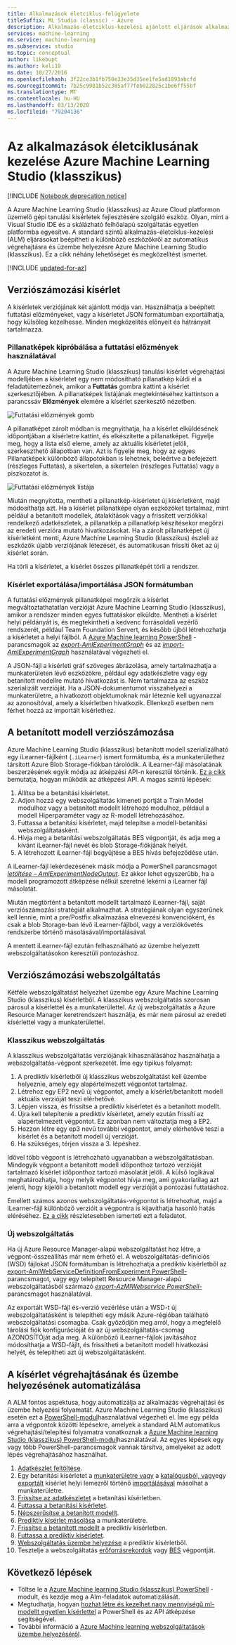 ```yaml
---
title: Alkalmazások életciklus-felügyelete
titleSuffix: ML Studio (classic) - Azure
description: Alkalmazás-életciklus-kezelési ajánlott eljárások alkalmazása Azure Machine Learning Studio (klasszikus)
services: machine-learning
ms.service: machine-learning
ms.subservice: studio
ms.topic: conceptual
author: likebupt
ms.author: keli19
ms.date: 10/27/2016
ms.openlocfilehash: 3f22ce3b1fb750e33e35d35ee1fe5ad1893abcfd
ms.sourcegitcommit: 7b25c9981b52c385af77feb022825c1be6ff55bf
ms.translationtype: MT
ms.contentlocale: hu-HU
ms.lasthandoff: 03/13/2020
ms.locfileid: "79204136"
---
```

# <a name="application-lifecycle-management-in-azure-machine-learning-studio-classic"></a>Az alkalmazások életciklusának kezelése Azure Machine Learning Studio (klasszikus)

[!INCLUDE [Notebook deprecation notice](../../../includes/aml-studio-notebook-notice.md)]

A Azure Machine Learning Studio (klasszikus) az Azure Cloud platformon üzemelő gépi tanulási kísérletek fejlesztésére szolgáló eszköz. Olyan, mint a Visual Studio IDE és a skálázható felhőalapú szolgáltatás egyetlen platformba egyesítve. A standard szintű alkalmazás-életciklus-kezelési (ALM) eljárásokat beépítheti a különböző eszközökről az automatikus végrehajtásra és üzembe helyezésre Azure Machine Learning Studio (klasszikus). Ez a cikk néhány lehetőséget és megközelítést ismertet.

[!INCLUDE [updated-for-az](../../../includes/updated-for-az.md)]

## <a name="versioning-experiment"></a>Verziószámozási kísérlet
A kísérletek verziójának két ajánlott módja van. Használhatja a beépített futtatási előzményeket, vagy a kísérletet JSON formátumban exportálhatja, hogy külsőleg kezelhesse. Minden megközelítés előnyeit és hátrányait tartalmazza.

### <a name="experiment-snapshots-using-run-history"></a>Pillanatképek kipróbálása a futtatási előzmények használatával
A Azure Machine Learning Studio (klasszikus) tanulási kísérlet végrehajtási modelljében a kísérletet egy nem módosítható pillanatkép küldi el a feladatütemezőnek, amikor a **Futtatás** gombra kattint a kísérlet szerkesztőjében. A pillanatképek listájának megtekintéséhez kattintson a parancssáv **Előzmények** elemére a kísérlet szerkesztő nézetben.

![Futtatási előzmények gomb](./media/version-control/runhistory.png)

A pillanatképet zárolt módban is megnyithatja, ha a kísérlet elküldésének időpontjában a kísérletre kattint, és elkészítette a pillanatképet. Figyelje meg, hogy a lista első eleme, amely az aktuális kísérletet jelöli, szerkeszthető állapotban van. Azt is figyelje meg, hogy az egyes Pillanatképek különböző állapotokban is lehetnek, beleértve a befejezett (részleges Futtatás), a sikertelen, a sikertelen (részleges Futtatás) vagy a piszkozatot is.

![Futtatási előzmények listája](./media/version-control/runhistorylist.png)

Miután megnyitotta, mentheti a pillanatkép-kísérletet új kísérletként, majd módosíthatja azt. Ha a kísérlet pillanatképe olyan eszközöket tartalmaz, mint például a betanított modellek, átalakítások vagy a frissített verziókkal rendelkező adatkészletek, a pillanatkép a pillanatkép készítésekor megőrzi az eredeti verzióra mutató hivatkozásokat. Ha a zárolt pillanatképet új kísérletként menti, Azure Machine Learning Studio (klasszikus) észleli az eszközök újabb verziójának létezését, és automatikusan frissíti őket az új kísérlet során.

Ha törli a kísérletet, a kísérlet összes pillanatképét törli a rendszer.

### <a name="exportimport-experiment-in-json-format"></a>Kísérlet exportálása/importálása JSON formátumban
A futtatási előzmények pillanatképei megőrzik a kísérlet megváltoztathatatlan verzióját Azure Machine Learning Studio (klasszikus), amikor a rendszer minden egyes futtatáskor elküldte. Mentheti a kísérlet helyi példányát is, és megtekintheti a kedvenc forrásoldali vezérlő rendszerét, például Team Foundation Servert, és később újból létrehozhatja a kísérletet a helyi fájlból. A [Azure Machine learning PowerShell](https://aka.ms/amlps) -parancsmagok az [*export-AmlExperimentGraph*](https://github.com/hning86/azuremlps#export-amlexperimentgraph) és az [*import-AmlExperimentGraph*](https://github.com/hning86/azuremlps#import-amlexperimentgraph) használatával végezheti el.

A JSON-fájl a kísérleti gráf szöveges ábrázolása, amely tartalmazhatja a munkaterületen lévő eszközökre, például egy adatkészletre vagy egy betanított modellre mutató hivatkozást is. Nem tartalmazza az eszköz szerializált verzióját. Ha a JSON-dokumentumot visszahelyezi a munkaterületre, a hivatkozott objektumoknak már léteznie kell ugyanazzal az azonosítóval, amely a kísérletben hivatkozik. Ellenkező esetben nem férhet hozzá az importált kísérlethez.

## <a name="versioning-trained-model"></a>A betanított modell verziószámozása
Azure Machine Learning Studio (klasszikus) betanított modell szerializálható egy iLearner-fájlként (`.iLearner`) ismert formátumba, és a munkaterülethez társított Azure Blob Storage-fiókban tárolódik. A iLearner-fájl másolatának beszerzésének egyik módja az átképzési API-n keresztül történik. [Ez a cikk](/azure/machine-learning/studio/retrain-machine-learning-model) bemutatja, hogyan működik az átképzési API. A magas szintű lépések:

1. Állítsa be a betanítási kísérletet.
2. Adjon hozzá egy webszolgáltatás kimeneti portját a Train Model modulhoz vagy a betanított modellt létrehozó modulhoz, például a modell Hiperparaméter vagy az R-modell létrehozásához.
3. Futtassa a betanítási kísérletet, majd telepítse a modell-betanítási webszolgáltatásként.
4. Hívja meg a betanítási webszolgáltatás BES végpontját, és adja meg a kívánt iLearner-fájl nevét és blob Storage-fiókjának helyét.
5. A létrehozott iLearner-fájl begyűjtése a BES hívás befejeződése után.

A iLearner-fájl lekérdezésének másik módja a PowerShell parancsmagot [*letöltése – AmlExperimentNodeOutput*](https://github.com/hning86/azuremlps#download-amlexperimentnodeoutput). Ez akkor lehet egyszerűbb, ha a modell programozott átképzése nélkül szeretné lekérni a iLearner fájl másolatát.

Miután megtörtént a betanított modellt tartalmazó iLearner-fájl, saját verziószámozási stratégiát alkalmazhat. A stratégiának olyan egyszerűnek kell lennie, mint a pre/Postfix alkalmazása elnevezési konvencióként, és csak a blob Storage-ban lévő iLearner-fájlból, vagy a verziókövetés rendszerbe történő másolásával/importálásával.

A mentett iLearner-fájl ezután felhasználható az üzembe helyezett webszolgáltatásokon keresztüli pontozáshoz.

## <a name="versioning-web-service"></a>Verziószámozási webszolgáltatás
Kétféle webszolgáltatást helyezhet üzembe egy Azure Machine Learning Studio (klasszikus) kísérletből. A klasszikus webszolgáltatás szorosan párosul a kísérlettel és a munkaterülettel. Az új webszolgáltatás a Azure Resource Manager keretrendszert használja, és már nem párosul az eredeti kísérlettel vagy a munkaterülettel.

### <a name="classic-web-service"></a>Klasszikus webszolgáltatás
A klasszikus webszolgáltatás verziójának kihasználásához használhatja a webszolgáltatás-végpont szerkezetét. Íme egy tipikus folyamat:

1. A prediktív kísérletből új klasszikus webszolgáltatást kell üzembe helyeznie, amely egy alapértelmezett végpontot tartalmaz.
2. Létrehoz egy EP2 nevű új végpontot, amely a kísérlet/betanított modell aktuális verzióját teszi elérhetővé.
3. Lépjen vissza, és frissítse a prediktív kísérletet és a betanított modellt.
4. Újra kell telepítenie a prediktív kísérletet, amely ezután frissíti az alapértelmezett végpontot. Ez azonban nem változtatja meg a EP2.
5. Hozzon létre egy ep3 nevű további végpontot, amely elérhetővé teszi a kísérlet és a betanított modell új verzióját.
6. Ha szükséges, térjen vissza a 3. lépéshez.

Idővel több végpont is létrehozható ugyanabban a webszolgáltatásban. Mindegyik végpont a betanított modell időponthoz tartozó verzióját tartalmazó kísérlet időponthoz tartozó másolatát jelöli. A külső logikával meghatározhatja, hogy melyik végpontot hívja meg, ami gyakorlatilag azt jelenti, hogy kijelöli a betanított modell egy verzióját a pontozási futtatáshoz.

Emellett számos azonos webszolgáltatás-végpontot is létrehozhat, majd a iLearner-fájl különböző verzióit a végpontra is kijavíthatja hasonló hatás eléréséhez. [Ez a cikk](create-models-and-endpoints-with-powershell.md) részletesebben ismerteti ezt a feladatot.

### <a name="new-web-service"></a>Új webszolgáltatás
Ha új Azure Resource Manager-alapú webszolgáltatást hoz létre, a végpont-összeállítás már nem érhető el. A webszolgáltatás-definíciós (WSD) fájlokat JSON formátumban is létrehozhatja a prediktív kísérletből az [export-AmlWebServiceDefinitionFromExperiment PowerShell-](https://github.com/hning86/azuremlps#export-amlwebservicedefinitionfromexperiment) parancsmagot, vagy egy telepített Resource Manager-alapú webszolgáltatásból származó [*export-AzMlWebservice PowerShell-* ](https://docs.microsoft.com/powershell/module/az.machinelearning/export-azmlwebservice) parancsmagot használatával.

Az exportált WSD-fájl és-verzió vezérlése után a WSD-t új webszolgáltatásként is telepítheti egy másik Azure-régióban található webszolgáltatási csomagba. Csak győződjön meg arról, hogy a megfelelő tárolási fiók konfigurációját és az új webszolgáltatás-csomag AZONOSÍTÓját adja meg. A különböző iLearner-fájlok javításához módosíthatja a WSD-fájlt, és frissítheti a betanított modell hivatkozási helyét, és telepítheti azt új webszolgáltatásként.

## <a name="automate-experiment-execution-and-deployment"></a>A kísérlet végrehajtásának és üzembe helyezésének automatizálása
A ALM fontos aspektusa, hogy automatizálja az alkalmazás végrehajtási és üzembe helyezési folyamatát. Azure Machine Learning Studio (klasszikus) esetén ezt a [PowerShell-modul](https://aka.ms/amlps)használatával végezheti el. Íme egy példa arra a végpontok közötti lépésekre, amelyek a standard ALM automatikus végrehajtási/telepítési folyamatra vonatkoznak a [Azure Machine learning Studio (klasszikus) PowerShell-modul](https://aka.ms/amlps)használatával. Az egyes lépések egy vagy több PowerShell-parancsmagok vannak társítva, amelyeket az adott lépés végrehajtásához használhat.

1. [Adatkészlet feltöltése](https://github.com/hning86/azuremlps#upload-amldataset).
2. Egy betanítási kísérletet a [munkaterületre vagy](https://github.com/hning86/azuremlps#copy-amlexperiment) a [katalógusból, vagy](https://github.com/hning86/azuremlps#copy-amlexperimentfromgallery)egy [exportált](https://github.com/hning86/azuremlps#export-amlexperimentgraph) kísérlet helyi lemezről történő [importálásával](https://github.com/hning86/azuremlps#import-amlexperimentgraph) másolhat a munkaterületre.
3. [Frissítse az adatkészletet](https://github.com/hning86/azuremlps#update-amlexperimentuserasset) a betanítási kísérletben.
4. [Futtassa a betanítási kísérletet](https://github.com/hning86/azuremlps#start-amlexperiment).
5. [Népszerűsítse a betanított modellt](https://github.com/hning86/azuremlps#promote-amltrainedmodel).
6. [Prediktív kísérlet másolása](https://github.com/hning86/azuremlps#copy-amlexperiment) a munkaterületre.
7. [Frissítse a betanított modellt](https://github.com/hning86/azuremlps#update-amlexperimentuserasset) a prediktív kísérletben.
8. [Futtassa a prediktív kísérletet](https://github.com/hning86/azuremlps#start-amlexperiment).
9. [Webszolgáltatás üzembe helyezése](https://github.com/hning86/azuremlps#new-amlwebservice) a prediktív kísérletből.
10. Tesztelje a webszolgáltatás [erőforrásrekordok](https://github.com/hning86/azuremlps#invoke-amlwebservicerrsendpoint) vagy [BES](https://github.com/hning86/azuremlps#invoke-amlwebservicebesendpoint) végpontját.

## <a name="next-steps"></a>Következő lépések
* Töltse le a [Azure Machine learning Studio (klasszikus) PowerShell](https://aka.ms/amlps) -modult, és kezdje meg a Alm-feladatok automatizálását.
* Megtudhatja, hogyan [hozhat létre és kezelhet nagy mennyiségű ml-modellt egyetlen kísérlettel](create-models-and-endpoints-with-powershell.md) a PowerShell és az API átképzése segítségével.
* További információ a [Azure Machine learning webszolgáltatások üzembe helyezéséről](deploy-a-machine-learning-web-service.md).
